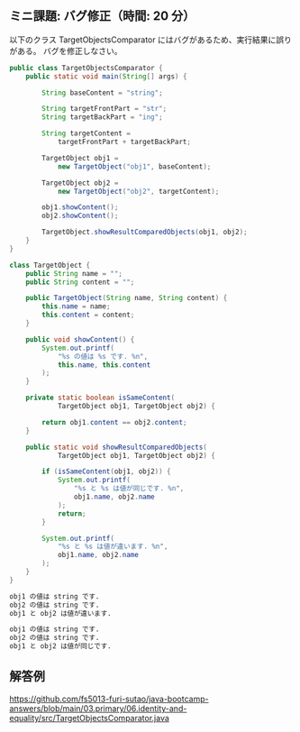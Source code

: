 ## ミニ課題: バグ修正（時間: 20 分）

以下のクラス TargetObjectsComparator にはバグがあるため、実行結果に誤りがある。
バグを修正しなさい。

```java title=src/TargetObjectsComparator.java
public class TargetObjectsComparator {
    public static void main(String[] args) {

        String baseContent = "string";

        String targetFrontPart = "str";
        String targetBackPart = "ing";

        String targetContent =
            targetFrontPart + targetBackPart;

        TargetObject obj1 =
            new TargetObject("obj1", baseContent);

        TargetObject obj2 =
            new TargetObject("obj2", targetContent);

        obj1.showContent();
        obj2.showContent();

        TargetObject.showResultComparedObjects(obj1, obj2);
    }
}

class TargetObject {
    public String name = "";
    public String content = "";

    public TargetObject(String name, String content) {
        this.name = name;
        this.content = content;
    }

    public void showContent() {
        System.out.printf(
            "%s の値は %s です. %n",
            this.name, this.content
        );
    }

    private static boolean isSameContent(
            TargetObject obj1, TargetObject obj2) {

        return obj1.content == obj2.content;
    }

    public static void showResultComparedObjects(
            TargetObject obj1, TargetObject obj2) {

        if (isSameContent(obj1, obj2)) {
            System.out.printf(
                "%s と %s は値が同じです. %n",
                obj1.name, obj2.name
            );
            return;
        }

        System.out.printf(
            "%s と %s は値が違います. %n",
            obj1.name, obj2.name
        );
    }
}

```

```txt title=バグ修正前の実行結果
obj1 の値は string です.
obj2 の値は string です.
obj1 と obj2 は値が違います.
```

```txt title=正しい実行結果
obj1 の値は string です.
obj2 の値は string です.
obj1 と obj2 は値が同じです.
```

## 解答例

https://github.com/fs5013-furi-sutao/java-bootcamp-answers/blob/main/03.primary/06.identity-and-equality/src/TargetObjectsComparator.java
